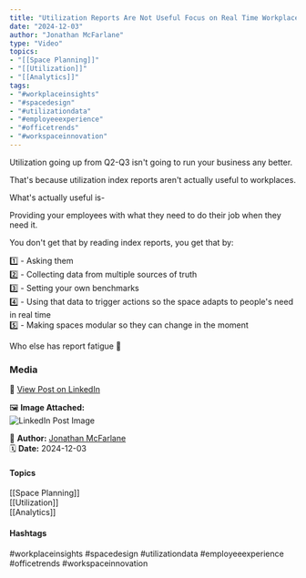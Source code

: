 ```yaml
---
title: "Utilization Reports Are Not Useful Focus on Real Time Workplace Adaptability"  
date: "2024-12-03"  
author: "Jonathan McFarlane"  
type: "Video"  
topics:  
- "[[Space Planning]]"  
- "[[Utilization]]"  
- "[[Analytics]]"  
tags:  
- "#workplaceinsights"  
- "#spacedesign"  
- "#utilizationdata"  
- "#employeeexperience"  
- "#officetrends"  
- "#workspaceinnovation"  
---
```

Utilization going up from Q2-Q3 isn't going to run your business any better.

That's because utilization index reports aren't actually useful to workplaces.

What's actually useful is-

Providing your employees with what they need to do their job when they need it.

You don't get that by reading index reports, you get that by:

1️⃣ - Asking them  
2️⃣ - Collecting data from multiple sources of truth  
3️⃣ - Setting your own benchmarks  
4️⃣ - Using that data to trigger actions so the space adapts to people's need in real time  
5️⃣ - Making spaces modular so they can change in the moment

Who else has report fatigue 🫠

### Media

🔗 [View Post on LinkedIn](https://www.linkedin.com/feed/update/urn:li:activity:7269825229286236160)  
  
🖼 **Image Attached:**  
![LinkedIn Post Image](https://media.licdn.com/dms/image/v2/D5605AQG8yUmcQ14DnQ/videocover-high/videocover-high/0/1733261380855?e=1742263200&v=beta&t=jD4IqS40Je26WA93nlRZv6J2yMuwS7UvLPbuB1S2vM0)  
  
👤 **Author:** [Jonathan McFarlane](https://www.linkedin.com/in/jonathanmcfarlane/)  
🗓️ **Date:** 2024-12-03

#### Topics

[[Space Planning]]  
[[Utilization]]  
[[Analytics]]  

#### Hashtags

#workplaceinsights #spacedesign #utilizationdata #employeeexperience #officetrends #workspaceinnovation